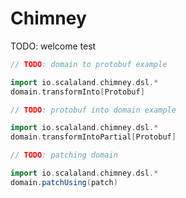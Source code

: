 # Chimney

TODO: welcome test

```scala
// TODO: domain to protobuf example

import io.scalaland.chimney.dsl.*
domain.transformInto[Protobuf]
```

```scala
// TODO: protobuf into domain example

import io.scalaland.chimney.dsl.*
domain.transformIntoPartial[Protobuf]
```

```scala
// TODO: patching domain

import io.scalaland.chimney.dsl.*
domain.patchUsing(patch)
```
